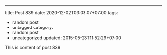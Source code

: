 ---
title: Post 839
date: 2020-12-02T03:03:07+07:00
tags:
  - random post
  - untagged
category:
  - random post
  - uncategorized
updated: 2015-05-23T11:52:29+07:00

This is content of post 839